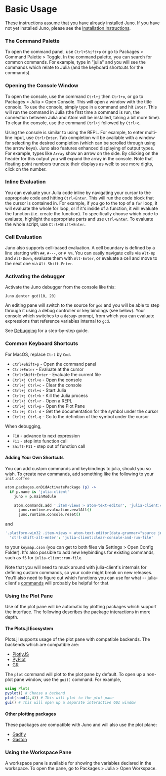 # Basic Usage

These instructions assume that you have already installed Juno. If you have not yet installed Juno, please see the [Installation Instructions](@ref).

### The Command Palette

To open the command panel, use `Ctrl+Shift+p` or go to Packages > Command Palette > Toggle. In the command palette, you can search for common commands. For example, type in "julia" and you will see the commands which relate to Julia (and the keyboard shortcuts for the commands).

### Opening the Console Window

To open the console, use the command `Ctrl+j` then `Ctrl+o`, or go to Packages > Julia > Open Console. This will open a window with the title console. To use the console, simply type in a command and hit `Enter`. This will run the command in Julia (the first time a command is run, the connection between Julia and Atom will be installed, taking a bit more time). To clear the console, use the command `Ctrl+j` followed by `Ctrl+c`.

Using the console is similar to using the REPL. For example, to enter multi-line input, use `Ctrl+Enter`. Tab completion will be available with a window for selecting the desired completion (which can be scrolled through using the arrow keys). Juno also features enhanced displaying of output types. For example, types like `Array` show an arrow on the side. By clicking on the header for this output you will expand the array in the console. Note that floating point numbers truncate their displays as well: to see more digits, click on the number.

### Inline Evaluation

You can evaluate your Julia code inline by navigating your cursor to the appropriate code and hitting `Ctrl+Enter`. This will run the code block that the cursor is contained in. For example, if you go to the top of a `for` loop, it will evaluate the whole for loop, or if it's inside of a function, it will evaluate the function (i.e. create the function). To specifically choose which code to evaluate, highlight the appropriate parts and use `Ctrl+Enter`. To evaluate the whole script, use `Ctrl+Shift+Enter`.

### Cell Evaluation

Juno also supports cell-based evaluation. A cell boundary is defined by a line starting with `##`, `#---`, or `# %%`. You can easily navigate cells via `Alt-Up` and `Alt-Down`, evaluate them with  `Alt-Enter`, or evaluate a cell and move to the next one via `Alt-Shift-Enter`.

### Activating the debugger

Activate the Juno debugger from the console like this:

```
Juno.@enter gcd(10, 20)
```

An editing pane will switch to the source for `gcd` and you will be able to step through it using
a debug controller or key bindings (see below). Your console which switches to a `debug>` prompt,
from which you can evaluate expressions that reference variables internal to `gcd`.

See [Debugging](@ref) for a step-by-step guide.

### Common Keyboard Shortcuts

For MacOS, replace `Ctrl` by `Cmd`.

- `Ctrl+Shift+p` - Open the command panel
- `Ctrl+Enter` - Evaluate at the cursor
- `Ctrl+Shift+Enter` - Evaluate the current file
- `Ctrl+j Ctrl+o` - Open the console
- `Ctrl+j Ctrl+c` - Clear the console
- `Ctrl+j Ctrl+s` - Start Julia
- `Ctrl+j Ctrl+k` - Kill the Julia process
- `Ctrl+j Ctrl+r` - Open a REPL
- `Ctrl+j Ctrl+p` - Open the Plot Pane
- `Ctrl+j Ctrl-d` - Get the documentation for the symbol under the cursor
- `Ctrl+j Ctrl-g` - Go to the definition of the symbol under the cursor

When debugging,

- `F10` - advance to next expression
- `F11` - step into function call
- `Shift-F11` - step out of function call

#### Adding Your Own Shortcuts

You can add custom commands and keybindings to julia, should you so wish. To create new commands, add something like the following to your `init.coffee`
```coffee
atom.packages.onDidActivatePackage (p) ->
  if p.name is 'julia-client'
    juno = p.mainModule

    atom.commands.add '.item-views > atom-text-editor', 'julia-client:clear-console-and-run-file', ->
      juno.runtime.evaluation.evalAll()
      juno.runtime.console.reset()

```
and
```cson
'.platform-win32 .item-views > atom-text-editor[data-grammar="source julia"]':
  'ctrl-shift-alt-enter': 'julia-client:clear-console-and-run-file'
```
to your `keymap.cson` (you can get to both files via Settings > Open Config Folder). It's also possible to add new keybindings for existing commands, such as `f5` for `julia-client:run-file`.

Note that you will need to muck around with julia-client's internals for defining custom commands, so your code might break on new releases. You'll also need to figure out which functions you can use for what -- julia-client's [commands](https://github.com/JunoLab/atom-julia-client/blob/master/lib/package/commands.coffee) will probably be helpful for that.

### Using the Plot Pane

Use of the plot pane will be automatic by plotting packages which support the
interface. The following describes the package interactions in more depth.

#### The Plots.jl Ecosystem

Plots.jl supports usage of the plot pane with compatible backends. The backends
which are compatible are:

- [PlotlyJS](https://github.com/sglyon/PlotlyJS.jl)
- [PyPlot](https://github.com/JuliaPy/PyPlot.jl)
- [GR](https://github.com/jheinen/GR.jl)

The `plot` command will plot to the plot pane by default. To open up a non-plot
pane window, use the `gui()` command. For example,

```julia
using Plots
pyplot() # Choose a backend
plot(rand(4,4)) # This will plot to the plot pane
gui() # This will open up a separate interactive GUI window
```

#### Other plotting packages

These packages are compatible with Juno and will also use the plot plane:

- [Gadfly](https://github.com/GiovineItalia/Gadfly.jl)
- [Gaston](https://github.com/mbaz/Gaston.jl)

### Using the Workspace Pane

A workspace pane is available for showing the variables declared in the workspace.
To open the pane, go to Packages > Julia > Open Workspace.
